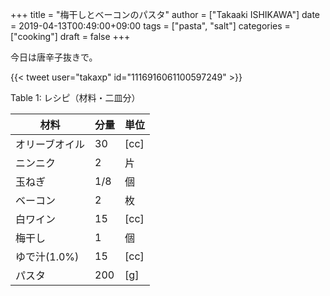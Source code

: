 +++
title = "梅干しとベーコンのパスタ"
author = ["Takaaki ISHIKAWA"]
date = 2019-04-13T00:49:00+09:00
tags = ["pasta", "salt"]
categories = ["cooking"]
draft = false
+++

今日は唐辛子抜きで。  

{{< tweet user="takaxp" id="1116916061100597249" >}}  

<div class="table-caption">
  <span class="table-number">Table 1</span>:
  レシピ（材料・二皿分）
</div>

| 材料      | 分量 | 単位 |
|---------|----|----|
| オリーブオイル | 30  | [cc] |
| ニンニク  | 2   | 片   |
| 玉ねぎ    | 1/8 | 個   |
| ベーコン  | 2   | 枚   |
| 白ワイン  | 15  | [cc] |
| 梅干し    | 1   | 個   |
| ゆで汁(1.0%) | 15  | [cc] |
| パスタ    | 200 | [g]  |